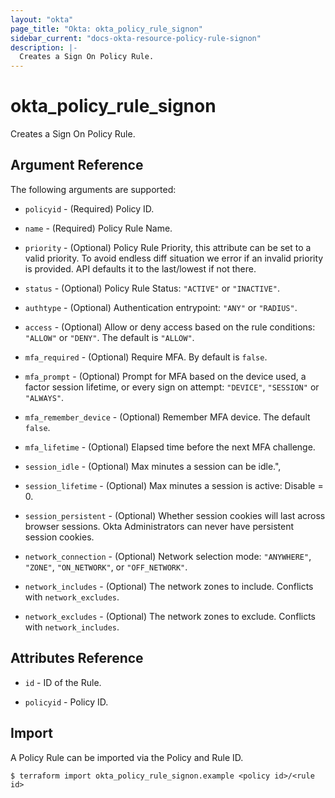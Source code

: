 ```yaml
---
layout: "okta"
page_title: "Okta: okta_policy_rule_signon"
sidebar_current: "docs-okta-resource-policy-rule-signon"
description: |-
  Creates a Sign On Policy Rule.
---
```


# okta_policy_rule_signon

Creates a Sign On Policy Rule.

## Argument Reference

The following arguments are supported:

* `policyid` - (Required) Policy ID.

* `name` - (Required) Policy Rule Name.

* `priority` - (Optional) Policy Rule Priority, this attribute can be set to a valid priority. To avoid endless diff situation we error if an invalid priority is provided. API defaults it to the last/lowest if not there.

* `status` - (Optional) Policy Rule Status: `"ACTIVE"` or `"INACTIVE"`.

* `authtype` - (Optional) Authentication entrypoint: `"ANY"` or `"RADIUS"`.

* `access` - (Optional) Allow or deny access based on the rule conditions: `"ALLOW"` or `"DENY"`. The default is `"ALLOW"`.

* `mfa_required` - (Optional) Require MFA. By default is `false`.

* `mfa_prompt` - (Optional) Prompt for MFA based on the device used, a factor session lifetime, or every sign on attempt: `"DEVICE"`, `"SESSION"` or `"ALWAYS"`.

* `mfa_remember_device` - (Optional) Remember MFA device. The default `false`.

* `mfa_lifetime` - (Optional) Elapsed time before the next MFA challenge.

* `session_idle` - (Optional) Max minutes a session can be idle.",

* `session_lifetime` - (Optional) Max minutes a session is active: Disable = 0.

* `session_persistent` - (Optional) Whether session cookies will last across browser sessions. Okta Administrators can never have persistent session cookies.

* `network_connection` - (Optional) Network selection mode: `"ANYWHERE"`, `"ZONE"`, `"ON_NETWORK"`, or `"OFF_NETWORK"`.

* `network_includes` - (Optional) The network zones to include. Conflicts with `network_excludes`.

* `network_excludes` - (Optional) The network zones to exclude. Conflicts with `network_includes`.

## Attributes Reference

* `id` - ID of the Rule.

* `policyid` - Policy ID.

## Import

A Policy Rule can be imported via the Policy and Rule ID.

```
$ terraform import okta_policy_rule_signon.example <policy id>/<rule id>
```
